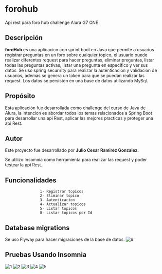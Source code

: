 # forohub
Api rest para foro hub challenge Alura G7 ONE

## Descripción

**foroHub** es una aplicacion con sprint boot en Java que permite a usuarios registrar preguntas en un foro sobre cualquier topico, el usuario puede realizar diferentes request para hacer preguntas, eliminar preguntas, listar todas las preguntas activas, listar una pregunta en especifico y ver sus datos. Se uso spring securirity para realizar la autenticacion y validacion de usuarios, ademas se genera un token para que se puedan realizar las request. Los datos se persisten en una base de datos utilizando MySql.

## Propósito

Esta aplicación fue desarrollada como challenge del curso de Java de Alura, la intencion es abordar todos los temas relacionados a Spring Boot para desarrollar una api Rest, aplicar las mejores practicas y proteger una api Rest.

## Autor

Este proyecto fue desarrollado por **Julio Cesar Ramirez Gonzalez**. 

Se utilizo Insomnia como herramienta para realizar las request y poder testear la api Rest.

## Funcionalidades
                    1- Registrar topicos
                    2- Eliminar topico
                    3- Autenticacion
                    4- Actualizar topicos
                    5- Listar topicos
                    0- Listar topicos por Id

## Database migrations
Se uso Flyway para hacer migraciones de la base de datos.
![6](https://github.com/user-attachments/assets/96b2c791-7790-460a-8795-76affa713858)

## Pruebas Usando Insomnia

![1](https://github.com/user-attachments/assets/97278902-2fed-48f8-82c0-3b55eb664958)
![2](https://github.com/user-attachments/assets/9dea3069-a814-44cc-9ae9-c7b079428940)
![3](https://github.com/user-attachments/assets/62d25c22-dceb-421b-98f8-1350d979aca8)
![4](https://github.com/user-attachments/assets/7de97b55-b674-42bd-85e9-ea02658c4ce7)
![5](https://github.com/user-attachments/assets/a699e408-f264-4ddc-9a72-3c038b33c758)



